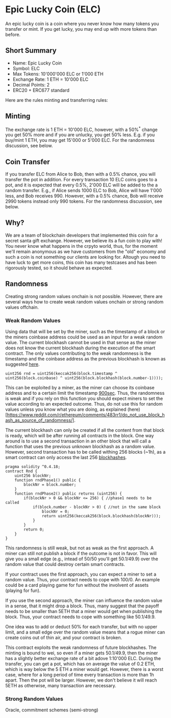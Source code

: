 # Epic Lucky Coin (ELC)
An epic lucky coin is a coin where you never know how many tokens you transfer or mint. If 
you get lucky, you may end up with more tokens than before.

## Short Summary
 * Name: Epic Lucky Coin
 * Symbol: ELC
 * Max Tokens: 10'000'000 ELC or 1'000 ETH
 * Exchange Rate: 1 ETH = 10'000 ELC
 * Decimal Points: 2
 * ERC20 + ERC677 standard
 
Here are the rules minting and transferring rules:

## Minting
The exchange rate is 1 ETH = 10'000 ELC, however, with a 50%<sup>*</sup> change you get 
50% more and if you are unlucky, you get 50% less. E.g. if you buy/mint 1 ETH, you may 
get 15'000 or 5'000 ELC. For the randomness discussion, see below.

## Coin Transfer
If you transfer ELC from Alice to Bob, then with a 0.5% chance, you will transfer the pot 
in addition. For every transaction 10 ELC coins goes to a pot, and it is expected that 
every 0.5%, 2'000 ELC will be added to the a random transfer. E.g., if Alice sends 1000 ELC 
to Bob, Alice will have 1'000 less, and Bob receives 990. However, with a 0.5% chance, 
Bob will receive 2990 tokens instead only 990 tokens. For the randomness discussion, 
see below.
 
## Why?
We are a team of blockchain developers that implemented this coin for a secret santa gift 
exchange. However, we believe its a fun coin to play with! You never know what happens in
the crpyto world, thus, for the moment we'll remain anonymous as we have customers from 
the "old" economy and such a coin is not something our clients are looking for. Altough you
need to have luck to get more coins, this coin has many testcases and has been rigorously 
tested, so it should behave as expected.

## Randomness
Creating strong random values onchain is not possible. However, there are several ways how 
to create weak random values onchain or strong random values offchain.
 
### Weak Random Values
Using data that will be set by the miner, such as the timestamp of a block or the miners
coinbase address could be used as an input for a weak random value. The current blockhash 
cannot be used in that sense as the miner does not know the current blockhash during the 
execution of the smart contract. The only values contributing to the weak randomness is 
the timestamp and the coinbase address as the previous blockhash is known as suggested 
[here](https://ethereum.stackexchange.com/questions/30849/blockhash-used-for-random-number-generation).

```uint256 rnd = uint256(keccak256(block.timestamp ^ uint256(block.coinbase) ^ uint256(block.blockhash(block.number-1))));```

This can be exploited by a miner, as the miner can choose its coinbase address and to a certain
limit the timestamp [900sec](https://github.com/ethereum/wiki/blob/master/Block-Protocol-2.0.md). Thus, 
the randomness is weak and if you rely on this function you should expect miners to set the
value according to an expected outcome. Thus, do not use this for random values unless you 
know what you are doing, as explained (here)[https://www.reddit.com/r/ethereum/comments/483rr1/do_not_use_block_hash_as_source_of_randomness/].

The current blockhash can only be created if all the content from that block
is ready, which will be after running all contracts in the block. One way around is to 
use a second transaction in an other block that will call a function that uses 
the previous unknown blockhash as a random value. However, second transaction has 
to be called withing 256 blocks (~1h), as a smart contract can only access the last 256 
[blockhashes](http://solidity.readthedocs.io/en/develop/units-and-global-variables.html?highlight=global#block-and-transaction-properties).
       
```
pragma solidity ^0.4.18;
contract Rnd {
    uint256 blockNr;
    function rndPhase1() public {
        blockNr = block.number;
    }
    function rndPhase2() public returns (uint256) {
        if(blockNr > 0 && blockNr <= 256) { //phase1 needs to be called
            if(block.number - blockNr > 0) { //not in the same block
                blockNr = 0;
                return uint256(keccak256(block.blockhash(blockNr)));
            }
        }
        return 0;
    }
}
```

This randomness is still weak, but not as weak as the first approach. A miner can still not 
publish a block if the outcome is not in favor. This will give you a small edge 
(e.g., intead of 50/50 you'll get 50.1/49.9) over the random value that could destroy 
certain smart contracts.

If your contract uses the first approach, you can expect a miner to set a random value. Thus,
your contract needs to cope with 100/0. An example could be a card playing game for fun without
the involvent of assets (playing for fun).

If you use the second approach, the miner can influence the random value in a sense, that it
might drop a block. Thus, many suggest that the payoff needs to be smaller than 5ETH that
a miner would get when publishing the block. Thus, your contract needs to cope with something
like 50.1/49.9. 

One idea was to add or deduct 50% for each transfer, but with no upper limit, and a small
edge over the random value means that a rogue miner can create coins out of thin air, and
your contract is broken.

This contract exploits the weak randomness of future blockhashes. The minting is bound to
wei, so even if a miner gets 50.1/49.9, then the miner has a slightly better exchange rate of
a bit adove 1:10'000 ELC. During the transfer, you can get a pot, which has on average the
value of 0.2 ETH, which is way below the 5 ETH a miner would get. However, there is a worst
case, where for a long period of time every transaction is more than 1h apart. Then the pot
will be larger. However, we don't believe it will reach 5ETH as otherwise, many transaction
are necessary.    


### Strong Random Values

Oracle, commitment schemes (semi-strong)